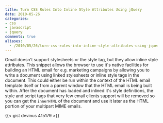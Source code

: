 ```yaml
---
title: Turn CSS Rules Into Inline Style Attributes Using jQuery
date: 2010-05-26
categories:
- css
- javascript
- jquery
comments: true
aliases:
  - /2010/05/26/turn-css-rules-into-inline-style-attributes-using-jquery/
---
```


Gmail doesn't support stylesheets or the style tag, but they allow inline style attributes. This snippet allows the browser to use it's native facilities for building an HTML email for e.g. marketing campaigns by allowing you to write a document using linked stylesheets or inline style tags in the document. This could either be run within the context of the HTML email template itself or from a parent window that the HTML email is being built within. After the document has loaded and inlined it's style definitions, the style and script tags that very few email clients support will be removed so you can get the `innerHTML` of the document and use it later as the HTML portion of your multipart MIME emails.

{{< gist devinus 415179 >}} 
